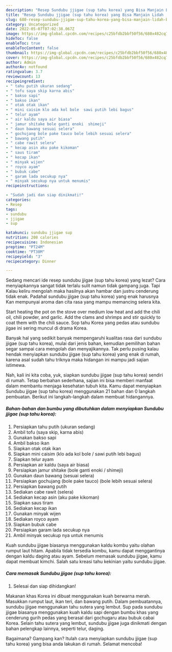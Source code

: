 ```yaml
---
description: "Resep Sundubu jjigae (sup tahu korea) yang Bisa Manjain Lidah , Bisa Manjain Lidah"
title: "Resep Sundubu jjigae (sup tahu korea) yang Bisa Manjain Lidah , Bisa Manjain Lidah"
slug: 680-resep-sundubu-jjigae-sup-tahu-korea-yang-bisa-manjain-lidah-bisa-manjain-lidah
category: Uncategorized
date: 2022-05-07T07:02:38.067Z
image: https://img-global.cpcdn.com/recipes/c25bfdb2bbf50f56/680x482cq70/sundubu-jjigae-sup-tahu-korea-foto-resep-utama.jpg
hideToc: false
enableToc: true
enableTocContent: false
thumbnail: https://img-global.cpcdn.com/recipes/c25bfdb2bbf50f56/680x482cq70/sundubu-jjigae-sup-tahu-korea-foto-resep-utama.jpg
cover: https://img-global.cpcdn.com/recipes/c25bfdb2bbf50f56/680x482cq70/sundubu-jjigae-sup-tahu-korea-foto-resep-utama.jpg
author: Admin
authorAv: notfound
ratingvalue: 3.7
reviewcount: 13
recipeingredient:
- " tahu putih ukuran sedang"
- " tofu saya skip karna abis"
- " bakso sapi"
- " bakso ikan"
- " otak otak ikan"
- " mini caisim klo ada kol bole  sawi putih lebi bagus"
- " telur ayam"
- " air kaldu saya air biasa"
- " jamur shitake bole ganti enoki  shimeji"
- " daun bawang sesuai selera"
- " gochujang bole pake tauco bole lebih sesuai selera"
- " bawang putih"
- " cabe rawit selera"
- " kecap asin aku pake kikoman"
- " saus tiram"
- " kecap ikan"
- " minyak wijen"
- " royco ayam"
- " bubuk cabe"
- " garam lada secukup nya"
- " minyak secukup nya untuk menumis"
recipeinstructions:

- "Sudah jadi dan siap dinikmati!"
categories:
- Resep
tags:
- sundubu
- jjigae
- sup

katakunci: sundubu jjigae sup 
nutrition: 208 calories
recipecuisine: Indonesian
preptime: "PT24M"
cooktime: "PT30M"
recipeyield: "3"
recipecategory: Dinner

---
```



Sedang mencari ide resep sundubu jjigae (sup tahu korea) yang lezat? Cara menyiapkannya sangat tidak terlalu sulit namun tidak gampang juga. Tapi Kalau keliru mengolah maka hasilnya akan hambar dan justru cenderung tidak enak. Padahal sundubu jjigae (sup tahu korea) yang enak harusnya Kan mempunyai aroma dan cita rasa yang mampu memancing selera kita.


Start heating the pot on the stove over medium low heat and add the chili oil, chili powder, and garlic. Add the clams and shrimps and stir quickly to coat them with the chili sauce. Sop tahu Korea yang pedas atau sundubu jigae ini sering muncul di drama Korea.

Banyak hal yang sedikit banyak mempengaruhi kualitas rasa dari sundubu jjigae (sup tahu korea), mulai dari jenis bahan, kemudian pemilihan bahan segar sampai cara mengolah dan menyajikannya. Tak perlu pusing kalau hendak menyiapkan sundubu jjigae (sup tahu korea) yang enak di rumah, karena asal sudah tahu triknya maka hidangan ini mampu jadi sajian istimewa.


Nah, kali ini kita coba, yuk, siapkan sundubu jjigae (sup tahu korea) sendiri di rumah. Tetap berbahan sederhana, sajian ini bisa memberi manfaat dalam membantu menjaga kesehatan tubuh kita. Kamu dapat menyiapkan Sundubu jjigae (sup tahu korea) menggunakan 21 bahan dan 0 langkah pembuatan. Berikut ini langkah-langkah dalam membuat hidangannya.

<!--inarticleads1-->

##### Bahan-bahan dan bumbu yang dibutuhkan dalam menyiapkan Sundubu jjigae (sup tahu korea):

1. Persiapkan  tahu putih (ukuran sedang)
1. Ambil  tofu (saya skip, karna abis)
1. Gunakan  bakso sapi
1. Ambil  bakso ikan
1. Siapkan  otak otak ikan
1. Siapkan  mini caisim (klo ada kol bole / sawi putih lebi bagus)
1. Siapkan  telur ayam
1. Persiapkan  air kaldu (saya air biasa)
1. Persiapkan  jamur shitake (bole ganti enoki / shimeji)
1. Gunakan  daun bawang (sesuai selera)
1. Persiapkan  gochujang (bole pake tauco) (bole lebih sesuai selera)
1. Persiapkan  bawang putih
1. Sediakan  cabe rawit (selera)
1. Sediakan  kecap asin (aku pake kikoman)
1. Siapkan  saus tiram
1. Sediakan  kecap ikan
1. Gunakan  minyak wijen
1. Sediakan  royco ayam
1. Siapkan  bubuk cabe
1. Persiapkan  garam lada secukup nya
1. Ambil  minyak secukup nya untuk menumis


Kuah sundubu jjigae biasanya menggunakan kaldu kombu yaitu olahan rumput laut hitam. Apabila tidak tersedia kombu, kamu dapat menggantinya dengan kaldu daging atau ayam. Sebelum memasak sundubu jjigae, kamu dapat membuat kimchi. Salah satu kreasi tahu kekinian yaitu sundubu jjigae. 

<!--inarticleads2-->

##### Cara memasak Sundubu jjigae (sup tahu korea):


1. Selesai dan siap dihidangkan!

Makanan khas Korea ini dibuat menggunakan kuah berwarna merah. Masukkan rumput laut, ikan teri, dan bawang putih. Dalam pembuatannya, sundubu jjigae menggunakan tahu sutera yang lembut. Sup pada sundubu jjigae biasanya menggunakan kuah kaldu sapi dengan bumbu khas yang cenderung gurih pedas yang berasal dari gochugaru atau bubuk cabai Korea. Selain tahu sutera yang lembut, sundubu jjigae juga dinikmati dengan bahan pelengkap lainnya, seperti telur, daging. 

Bagaimana? Gampang kan? Itulah cara menyiapkan sundubu jjigae (sup tahu korea) yang bisa anda lakukan di rumah. Selamat mencoba!
